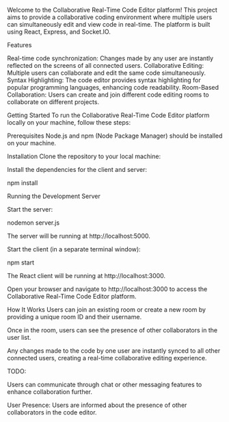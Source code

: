 Welcome to the Collaborative Real-Time Code Editor platform! This project aims to provide a collaborative coding environment where multiple users can simultaneously edit and view code in real-time. The platform is built using React, Express, and Socket.IO.

Features

Real-time code synchronization: Changes made by any user are instantly reflected on the screens of all connected users.
Collaborative Editing: Multiple users can collaborate and edit the same code simultaneously.
Syntax Highlighting: The code editor provides syntax highlighting for popular programming languages, enhancing code readability.
Room-Based Collaboration: Users can create and join different code editing rooms to collaborate on different projects.


Getting Started
To run the Collaborative Real-Time Code Editor platform locally on your machine, follow these steps:

Prerequisites
Node.js and npm (Node Package Manager) should be installed on your machine.


Installation
Clone the repository to your local machine:

Install the dependencies for the client and server:

npm install


Running the Development Server

Start the server:

nodemon server.js

The server will be running at http://localhost:5000.

Start the client (in a separate terminal window):

npm start

The React client will be running at http://localhost:3000.


Open your browser and navigate to http://localhost:3000 to access the Collaborative Real-Time Code Editor platform.

How It Works
Users can join an existing room or create a new room by providing a unique room ID and their username.

Once in the room, users can see the presence of other collaborators in the user list.

Any changes made to the code by one user are instantly synced to all other connected users, creating a real-time collaborative editing experience.


TODO:

Users can communicate through chat or other messaging features to enhance collaboration further.

User Presence: Users are informed about the presence of other collaborators in the code editor.
